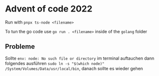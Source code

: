 # Advent of code 2022

Run with `pnpx ts-node <filename>`

To tun the go code use `go run . <filename>` inside of the `golang` folder

## Probleme

Sollte `env: node: No such file or directory` im terminal auftauchen dann folgendes ausführen `sudo ln -s "$(which node)" /System/Volumes/Data/usr/local/bin`, danach sollte es wieder gehen
